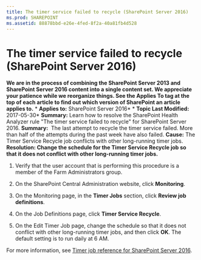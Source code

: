 ```yaml
---
title: The timer service failed to recycle (SharePoint Server 2016)
ms.prod: SHAREPOINT
ms.assetid: 88878bbd-e26e-4fed-8f2a-40a81fb4d528
---
```



# The timer service failed to recycle (SharePoint Server 2016)
 **We are in the process of combining the SharePoint Server 2013 and SharePoint Server 2016 content into a single content set. We appreciate your patience while we reorganize things. See the Applies To tag at the top of each article to find out which version of SharePoint an article applies to.** * **Applies to:** SharePoint Server 2016*  * **Topic Last Modified:** 2017-05-30* **Summary:** Learn how to resolve the SharePoint Health Analyzer rule "The timer service failed to recycle" for SharePoint Server 2016. **Summary:**  The last attempt to recycle the timer service failed. More than half of the attempts during the past week have also failed. **Cause:** The Timer Service Recycle job conflicts with other long-running timer jobs. **Resolution: Change the schedule for the Timer Service Recycle job so that it does not conflict with other long-running timer jobs.**
1. Verify that the user account that is performing this procedure is a member of the Farm Administrators group.
    
  
2. On the SharePoint Central Administration website, click **Monitoring**.
    
  
3. On the Monitoring page, in the **Timer Jobs** section, click **Review job definitions**.
    
  
4. On the Job Definitions page, click **Timer Service Recycle**.
    
  
5. On the Edit Timer Job page, change the schedule so that it does not conflict with other long-running timer jobs, and then click **OK**. The default setting is to run daily at 6 AM.
    
  
For more information, see  [Timer job reference for SharePoint Server 2016](html/timer-job-reference-for-sharepoint-server-2016.md).
